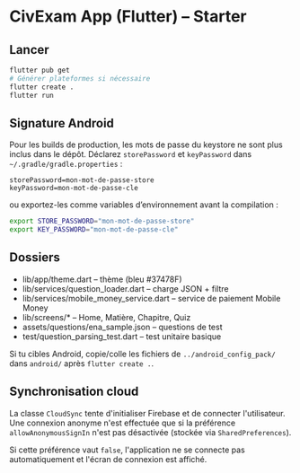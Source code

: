 # CivExam App (Flutter) – Starter

## Lancer
```bash
flutter pub get
# Générer plateformes si nécessaire
flutter create .
flutter run
```

## Signature Android
Pour les builds de production, les mots de passe du keystore ne sont plus inclus dans le dépôt.
Déclarez `storePassword` et `keyPassword` dans `~/.gradle/gradle.properties` :

```properties
storePassword=mon-mot-de-passe-store
keyPassword=mon-mot-de-passe-cle
```

ou exportez-les comme variables d’environnement avant la compilation :

```bash
export STORE_PASSWORD="mon-mot-de-passe-store"
export KEY_PASSWORD="mon-mot-de-passe-cle"
```

## Dossiers
- lib/app/theme.dart – thème (bleu #37478F)
- lib/services/question_loader.dart – charge JSON + filtre
- lib/services/mobile_money_service.dart – service de paiement Mobile Money
- lib/screens/* – Home, Matière, Chapitre, Quiz
- assets/questions/ena_sample.json – questions de test
- test/question_parsing_test.dart – test unitaire basique

Si tu cibles Android, copie/colle les fichiers de `../android_config_pack/` dans `android/` après `flutter create .`.

## Synchronisation cloud

La classe `CloudSync` tente d'initialiser Firebase et de connecter
l'utilisateur. Une connexion anonyme n'est effectuée que si la préférence
`allowAnonymousSignIn` n'est pas désactivée (stockée via
`SharedPreferences`).

Si cette préférence vaut `false`, l'application ne se connecte pas
automatiquement et l'écran de connexion est affiché.
